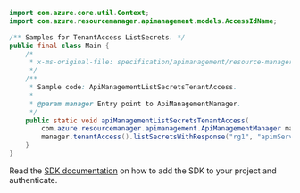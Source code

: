 ```java
import com.azure.core.util.Context;
import com.azure.resourcemanager.apimanagement.models.AccessIdName;

/** Samples for TenantAccess ListSecrets. */
public final class Main {
    /*
     * x-ms-original-file: specification/apimanagement/resource-manager/Microsoft.ApiManagement/stable/2021-08-01/examples/ApiManagementListSecretsTenantAccess.json
     */
    /**
     * Sample code: ApiManagementListSecretsTenantAccess.
     *
     * @param manager Entry point to ApiManagementManager.
     */
    public static void apiManagementListSecretsTenantAccess(
        com.azure.resourcemanager.apimanagement.ApiManagementManager manager) {
        manager.tenantAccess().listSecretsWithResponse("rg1", "apimService1", AccessIdName.ACCESS, Context.NONE);
    }
}
```

Read the [SDK documentation](https://github.com/Azure/azure-sdk-for-java/blob/azure-resourcemanager-apimanagement_1.0.0-beta.3/sdk/apimanagement/azure-resourcemanager-apimanagement/README.md) on how to add the SDK to your project and authenticate.
